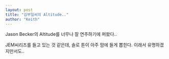 ```yaml
---
layout: post
title: "김부일씨의 Altitude.."
author: "Keith"
---
```


Jason Becker의 Altitude를 너무나 잘 연주하기에 퍼왔다..

JEM씨리즈를 들고 있는 것 같은데, 솔로 톤이 아주 맘에 들게 뽑힌다. 이래서 유명하겠지만서도..



